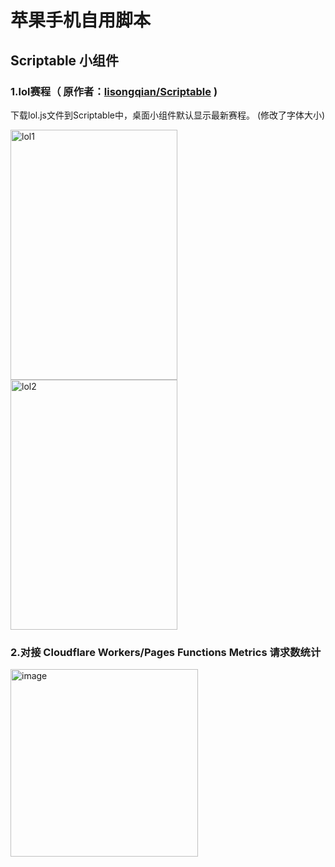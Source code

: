 # 苹果手机自用脚本
## Scriptable 小组件
### 1.lol赛程（ 原作者：[lisongqian/Scriptable](https://github.com/lisongqian/Scriptable) )
下载lol.js文件到Scriptable中，桌面小组件默认显示最新赛程。 (修改了字体大小)

<img width="267" height="400" alt="lol1" src="https://github.com/user-attachments/assets/d6d122f9-e553-4ae3-aa95-de23dd99161d" />
<img width="267" height="400" alt="lol2" src="https://github.com/user-attachments/assets/90299ce4-75a4-4d32-99fd-b7704ab40a12" />

### 2.对接 Cloudflare Workers/Pages Functions Metrics 请求数统计 
<img width="300" height="300" alt="image" src="https://github.com/user-attachments/assets/eb19c3d0-2219-4216-aa36-a91c8a82b57b" />
